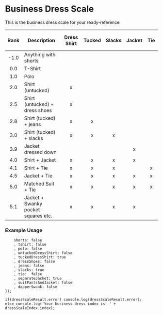 # Business Dress Scale

This is the business dress scale for your ready-reference.


Rank | Description | Dress Shirt | Tucked | Slacks | Jacket | &nbsp;&nbsp;  Tie &nbsp;&nbsp;  
:---: | --- | :---: |:---: |:---: |:---: |:---: |
-1.0 | Anything with shorts | | | | | 
0.0 | T-Shirt | | | | | 
1.0 | Polo | | | | | 
2.0 | Shirt (untucked) |x| | | | 
2.5 | Shirt (untucked) + dress shoes |x| | | | 
2.8 | Shirt (tucked) + jeans |x|x| | | 
3.0 | Shirt (tucked) + slacks |x|x|x| | 
3.9 | Jacket dressed down  | | | |x| 
4.0 | Shirt + Jacket |x|x|x|x| 
4.1 | Shirt + Tie |x|x|x| |x
4.5 | Jacket + Tie |x|x|x|x|x
5.0  | Matched Suit + Tie |x|x|x|x|x
5.1  | Jacket + Swanky pocket squares etc. |x|x|x|x| 


### Example Usage


```var dressScaleResult= getDressScaleIndex({
    shorts: false
    , tshirt: false
    , polo: false
    , untuckedDressShirt: false
    , tuckedDressShirt: true
    , dressShoes: false
    , jeans: false
    , slacks: true
    , tie:  false
    , separateJacket: true
    , suitPantsAndJacket: false
    , dapperSwank: false
});

if(dressScaleResult.error) console.log(dressScaleResult.error);
else console.log('Your business dress index is: ' + dressScaleIndex.index);
```
